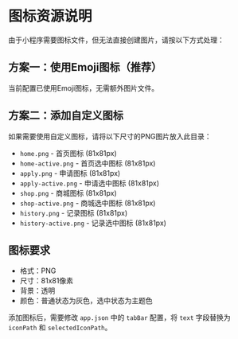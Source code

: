 # 图标资源说明

由于小程序需要图标文件，但无法直接创建图片，请按以下方式处理：

## 方案一：使用Emoji图标（推荐）
当前配置已使用Emoji图标，无需额外图片文件。

## 方案二：添加自定义图标
如果需要使用自定义图标，请将以下尺寸的PNG图片放入此目录：

- `home.png` - 首页图标 (81x81px)
- `home-active.png` - 首页选中图标 (81x81px)
- `apply.png` - 申请图标 (81x81px)
- `apply-active.png` - 申请选中图标 (81x81px)
- `shop.png` - 商城图标 (81x81px)
- `shop-active.png` - 商城选中图标 (81x81px)
- `history.png` - 记录图标 (81x81px)
- `history-active.png` - 记录选中图标 (81x81px)

## 图标要求
- 格式：PNG
- 尺寸：81x81像素
- 背景：透明
- 颜色：普通状态为灰色，选中状态为主题色

添加图标后，需要修改 `app.json` 中的 `tabBar` 配置，将 `text` 字段替换为 `iconPath` 和 `selectedIconPath`。